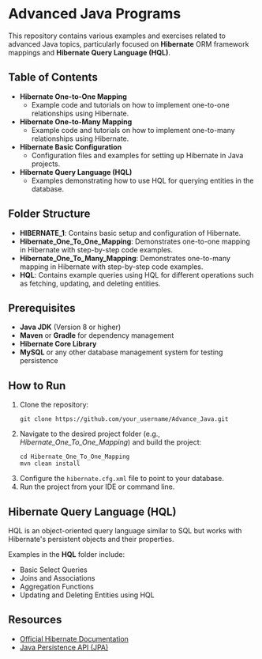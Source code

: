 <!DOCTYPE html>
<html lang="en">
<head>
    <meta charset="UTF-8">
    <meta name="viewport" content="width=device-width, initial-scale=1.0">
    <title>Advanced Java Programs</title>
</head>
<body>

<h1>Advanced Java Programs</h1>

<p>This repository contains various examples and exercises related to advanced Java topics, particularly focused on <strong>Hibernate</strong> ORM framework mappings and <strong>Hibernate Query Language (HQL)</strong>.</p>

<h2>Table of Contents</h2>
<ul>
    <li><strong>Hibernate One-to-One Mapping</strong>
        <ul>
            <li>Example code and tutorials on how to implement one-to-one relationships using Hibernate.</li>
        </ul>
    </li>
    <li><strong>Hibernate One-to-Many Mapping</strong>
        <ul>
            <li>Example code and tutorials on how to implement one-to-many relationships using Hibernate.</li>
        </ul>
    </li>
    <li><strong>Hibernate Basic Configuration</strong>
        <ul>
            <li>Configuration files and examples for setting up Hibernate in Java projects.</li>
        </ul>
    </li>
    <li><strong>Hibernate Query Language (HQL)</strong>
        <ul>
            <li>Examples demonstrating how to use HQL for querying entities in the database.</li>
        </ul>
    </li>
</ul>

<h2>Folder Structure</h2>
<ul>
    <li><strong>HIBERNATE_1</strong>: Contains basic setup and configuration of Hibernate.</li>
    <li><strong>Hibernate_One_To_One_Mapping</strong>: Demonstrates one-to-one mapping in Hibernate with step-by-step code examples.</li>
    <li><strong>Hibernate_One_To_Many_Mapping</strong>: Demonstrates one-to-many mapping in Hibernate with step-by-step code examples.</li>
    <li><strong>HQL</strong>: Contains example queries using HQL for different operations such as fetching, updating, and deleting entities.</li>
</ul>

<h2>Prerequisites</h2>
<ul>
    <li><strong>Java JDK</strong> (Version 8 or higher)</li>
    <li><strong>Maven</strong> or <strong>Gradle</strong> for dependency management</li>
    <li><strong>Hibernate Core Library</strong></li>
    <li><strong>MySQL</strong> or any other database management system for testing persistence</li>
</ul>

<h2>How to Run</h2>
<ol>
    <li>Clone the repository:
        <pre><code>git clone https://github.com/your_username/Advance_Java.git</code></pre>
    </li>
    <li>Navigate to the desired project folder (e.g., <em>Hibernate_One_To_One_Mapping</em>) and build the project:
        <pre><code>cd Hibernate_One_To_One_Mapping
mvn clean install</code></pre>
    </li>
    <li>Configure the <code>hibernate.cfg.xml</code> file to point to your database.</li>
    <li>Run the project from your IDE or command line.</li>
</ol>

<h2>Hibernate Query Language (HQL)</h2>
<p>HQL is an object-oriented query language similar to SQL but works with Hibernate's persistent objects and their properties.</p>
<p>Examples in the <strong>HQL</strong> folder include:</p>
<ul>
    <li>Basic Select Queries</li>
    <li>Joins and Associations</li>
    <li>Aggregation Functions</li>
    <li>Updating and Deleting Entities using HQL</li>
</ul>

<h2>Resources</h2>
<ul>
    <li><a href="https://hibernate.org/orm/" target="_blank">Official Hibernate Documentation</a></li>
    <li><a href="https://www.oracle.com/java/technologies/persistence-jsp.html" target="_blank">Java Persistence API (JPA)</a></li>
</ul>

</body>
</html>
